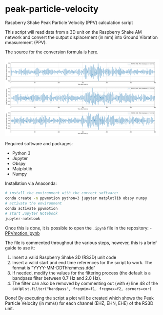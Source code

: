 # peak-particle-velocity
Raspberry Shake Peak Particle Velocity (PPV) calculation script

This script will read data from a 3D unit on the Raspberry Shake AM network and convert the output displacement (in mm) into Ground Vibration measurement (PPV). 

The source for the conversion formula is [here](https://www.castlegroup.co.uk/guidance/ground-vibration/ground-vibration/).

![Example output](PPVMotion_R55F8.png)

Required software and packages:
- Python 3
- Jupyter
- Obspy
- Matplotlib
- Numpy

Installation via Anaconda:
```bash
# install the environment with the correct software:
conda create -n ppvmotion python=3 jupyter matplotlib obspy numpy
# activate the environment
conda activate ppvmotion
# start Jupyter Notebook
jupyter-notebook
```

Once this is done, it is possible to open the `.ipynb` file in the repository: - [PPVmotion.ipynb](PPVmotion.ipynb)

The file is commented throughout the various steps, however, this is a brief guide to use it: 

1. Insert a valid Raspberry Shake 3D (RS3D) unit code
2. Insert a valid start and end time references for the script to work. The format is "YYYY-MM-DDThh:mm:ss.ddd"
3. If needed, modify the values for the filtering process (the default is a bandpass filter between 0.7 Hz and 2.0 Hz).
4. The filter can also be removed by commenting out (with ```#```) line 48 of the script ```st.filter("bandpass", freqmin=f1, freqmax=f2, corners=cor)```

Done! By executing the script a plot will be created which shows the Peak Particle Velocity (in mm/s) for each channel (EHZ, EHN, EHE) of the RS3D unit.
